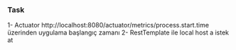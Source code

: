 ### Task
1- Actuator http://localhost:8080/actuator/metrics/process.start.time üzerinden uygulama başlangıç zamanı
2- RestTemplate ile local host a istek at